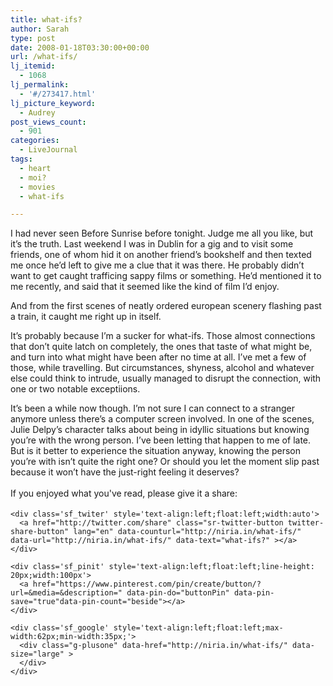 ```yaml
---
title: what-ifs?
author: Sarah
type: post
date: 2008-01-18T03:30:00+00:00
url: /what-ifs/
lj_itemid:
  - 1068
lj_permalink:
  - '#/273417.html'
lj_picture_keyword:
  - Audrey
post_views_count:
  - 901
categories:
  - LiveJournal
tags:
  - heart
  - moi?
  - movies
  - what-ifs

---
```

<div id="fb-root">
</div>

I had never seen Before Sunrise before tonight. Judge me all you like, but it&#8217;s the truth. Last weekend I was in Dublin for a gig and to visit some friends, one of whom hid it on another friend&#8217;s bookshelf and then texted me once he&#8217;d left to give me a clue that it was there. He probably didn&#8217;t want to get caught trafficing sappy films or something. He&#8217;d mentioned it to me recently, and said that it seemed like the kind of film I&#8217;d enjoy.

And from the first scenes of neatly ordered european scenery flashing past a train, it caught me right up in itself.

It&#8217;s probably because I&#8217;m a sucker for what-ifs. Those almost connections that don&#8217;t quite latch on completely, the ones that taste of what might be, and turn into what might have been after no time at all. I&#8217;ve met a few of those, while travelling. But circumstances, shyness, alcohol and whatever else could think to intrude, usually managed to disrupt the connection, with one or two notable exceptiions.

It&#8217;s been a while now though. I&#8217;m not sure I can connect to a stranger anymore unless there&#8217;s a computer screen involved. In one of the scenes, Julie Delpy&#8217;s character talks about being in idyllic situations but knowing you&#8217;re with the wrong person. I&#8217;ve been letting that happen to me of late. But is it better to experience the situation anyway, knowing the person you&#8217;re with isn&#8217;t quite the right one? Or should you let the moment slip past because it won&#8217;t have the just-right feeling it deserves?

<div class='sfsi_Sicons' style='width: 100%; display: inline-block; vertical-align: middle; text-align:left'>
  <div style='margin:0px 8px 0px 0px; line-height: 24px'>
    <span>If you enjoyed what you've read, please give it a share:</span>
  </div>
  
  <div class='sfsi_socialwpr'>
    <div class='sf_fb' style='text-align:left;width:125px'>
      <div class="fb-like" href="http://niria.in/what-ifs/" width="180" send="false" showfaces="false"  action="like" data-share="true"data-layout="button_count" >
      </div>
    </div>
    
    <div class='sf_twiter' style='text-align:left;float:left;width:auto'>
      <a href="http://twitter.com/share" class="sr-twitter-button twitter-share-button" lang="en" data-counturl="http://niria.in/what-ifs/" data-url="http://niria.in/what-ifs/" data-text="what-ifs?" ></a>
    </div>
    
    <div class='sf_pinit' style='text-align:left;float:left;line-height: 20px;width:100px'>
      <a href="https://www.pinterest.com/pin/create/button/?url=&media=&description=" data-pin-do="buttonPin" data-pin-save="true"data-pin-count="beside"></a>
    </div>
    
    <div class='sf_google' style='text-align:left;float:left;max-width:62px;min-width:35px;'>
      <div class="g-plusone" data-href="http://niria.in/what-ifs/" data-size="large" >
      </div>
    </div>
  </div>
</div>